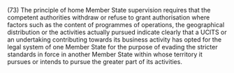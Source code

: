 (73) The principle of home Member State supervision requires that the competent authorities withdraw or refuse to grant authorisation where factors such as the content of programmes of operations, the geographical distribution or the activities actually pursued indicate clearly that a UCITS or an undertaking contributing towards its business activity has opted for the legal system of one Member State for the purpose of evading the stricter standards in force in another Member State within whose territory it pursues or intends to pursue the greater part of its activities.